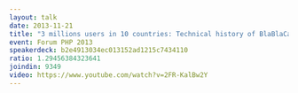 ```yaml
---
layout: talk
date: 2013-11-21
title: "3 millions users in 10 countries: Technical history of BlaBlaCar"
event: Forum PHP 2013
speakerdeck: b2e4913034ec013152ad1215c7434110
ratio: 1.29456384323641
joindin: 9349
video: https://www.youtube.com/watch?v=2FR-KalBw2Y
---
```

